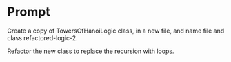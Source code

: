 # Prompt

Create a copy of TowersOfHanoiLogic class, in a new file, and name file and class refactored-logic-2.

Refactor the new class to replace the recursion with loops.
